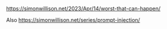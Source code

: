
https://simonwillison.net/2023/Apr/14/worst-that-can-happen/

Also https://simonwillison.net/series/prompt-injection/
